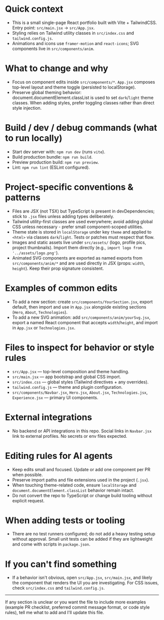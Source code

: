 <!-- .github/copilot-instructions.md - guidance for AI coding agents working on this repo -->

# Quick context

- This is a small single-page React portfolio built with Vite + TailwindCSS. Entry point: `src/main.jsx` -> `src/App.jsx`.
- Styling relies on Tailwind utility classes in `src/index.css` and `tailwind.config.js`.
- Animations and icons use `framer-motion` and `react-icons`; SVG components live in `src/components/anim`.

# What to change and why

- Focus on component edits inside `src/components/*`. `App.jsx` composes top-level layout and theme toggle (persisted to localStorage).
- Preserve global theming behavior: document.documentElement.classList is used to set `dark`/`light` theme classes. When adding styles, prefer toggling classes rather than direct style injection.

# Build / dev / debug commands (what to run locally)

- Start dev server with: `npm run dev` (runs `vite`).
- Build production bundle: `npm run build`.
- Preview production build: `npm run preview`.
- Lint: `npm run lint` (ESLint configured).

# Project-specific conventions & patterns

- Files are JSX (not TSX) but TypeScript is present in devDependencies; stick to `.jsx` files unless adding types deliberately.
- Tailwind utility-first classes are used everywhere; avoid adding global CSS unless necessary - prefer small component-scoped utilities.
- Theme state is stored in `localStorage` under key `theme` and applied to `<html>` via classes `dark`/`light`. Tests or patches must respect that flow.
- Images and static assets live under `src/assets/` (logo, profile pics, project thumbnails). Import them directly (e.g., `import logo from '../assets/logo.png'`).
- Animated SVG components are exported as named exports from `src/components/anim/*` and are used directly in JSX (props: `width`, `height`). Keep their prop signature consistent.

# Examples of common edits

- To add a new section: create `src/components/YourSection.jsx`, export default, then import and use in `App.jsx` alongside existing sections (`Hero`, `About`, `Technologies`).
- To add a new SVG animation: add `src/components/anim/yourSvg.jsx`, export a named React component that accepts `width`/`height`, and import in `App.jsx` or `Technologies.jsx`.

# Files to inspect for behavior or style rules

- `src/App.jsx` — top-level composition and theme handling.
- `src/main.jsx` — app bootstrap and global CSS import.
- `src/index.css` — global styles (Tailwind directives + any overrides).
- `tailwind.config.js` — theme and plugin configuration.
- `src/components/Navbar.jsx`, `Hero.jsx`, `About.jsx`, `Technologies.jsx`, `Experience.jsx` — primary UI components.

# External integrations

- No backend or API integrations in this repo. Social links in `Navbar.jsx` link to external profiles. No secrets or env files expected.

# Editing rules for AI agents

- Keep edits small and focused. Update or add one component per PR when possible.
- Preserve import paths and file extensions used in the project (`.jsx`).
- When touching theme-related code, ensure `localStorage` and `document.documentElement.classList` behavior remain intact.
- Do not convert the repo to TypeScript or change build tooling without explicit request.

# When adding tests or tooling

- There are no test runners configured; do not add a heavy testing setup without approval. Small unit tests can be added if they are lightweight and come with scripts in `package.json`.

# If you can't find something

- If a behavior isn't obvious, open `src/App.jsx`, `src/main.jsx`, and likely the component that renders the UI you are investigating. For CSS issues, check `src/index.css` and `tailwind.config.js`.

---
If any section is unclear or you want the file to include more examples (example PR checklist, preferred commit message format, or code style rules), tell me what to add and I'll update this file.
